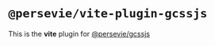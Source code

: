 # `@persevie/vite-plugin-gcssjs`

This is the **vite** plugin for [@persevie/gcssjs](https://github.com/persevie/grimoire-css-js)
